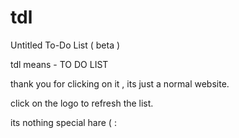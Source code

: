 # tdl
Untitled To-Do List ( beta )

tdl means - TO DO LIST

thank you for clicking on it , its just a normal website.

click on the logo to refresh the list.

its nothing special hare ( :
